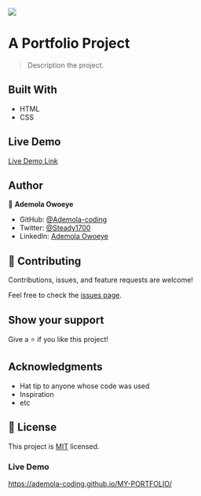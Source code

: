 
![](https://img.shields.io/badge/Microverse-blueviolet)

# A Portfolio Project

> Description the project.


## Built With

- HTML
- CSS


## Live Demo 

[Live Demo Link](https://ademola-coding.github.io/MY-PORTFOLIO/)


## Author

👤 **Ademola Owoeye**


- GitHub: [@Ademola-coding](https://github.com/Ademola-coding)
- Twitter: [@Steady1700](https://twitter.com/steady1700)
- LinkedIn: [Ademola Owoeye](https://www.linkedin.com/in/ademola-owoeye-0bb344223/)


## 🤝 Contributing

Contributions, issues, and feature requests are welcome!

Feel free to check the [issues page](../../issues/).

## Show your support

Give a ⭐️ if you like this project!

## Acknowledgments

- Hat tip to anyone whose code was used
- Inspiration
- etc

## 📝 License

This project is [MIT](./MIT.md) licensed.


### Live Demo
https://ademola-coding.github.io/MY-PORTFOLIO/

